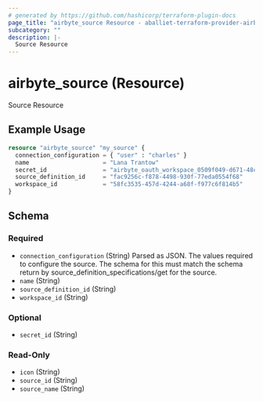 ```yaml
---
# generated by https://github.com/hashicorp/terraform-plugin-docs
page_title: "airbyte_source Resource - aballiet-terraform-provider-airbyte-oss"
subcategory: ""
description: |-
  Source Resource
---
```


# airbyte_source (Resource)

Source Resource

## Example Usage

```terraform
resource "airbyte_source" "my_source" {
  connection_configuration = { "user" : "charles" }
  name                     = "Lana Trantow"
  secret_id                = "airbyte_oauth_workspace_0509f049-d671-48cb-8105-0a23d47e6db6_secret_e0d38206-034e-4d75-9d21-da5a99b02826_v1"
  source_definition_id     = "fac9256c-f878-4498-930f-77eda0554f68"
  workspace_id             = "58fc3535-457d-4244-a68f-f977c6f814b5"
}
```

<!-- schema generated by tfplugindocs -->
## Schema

### Required

- `connection_configuration` (String) Parsed as JSON.
The values required to configure the source. The schema for this must match the schema return by source_definition_specifications/get for the source.
- `name` (String)
- `source_definition_id` (String)
- `workspace_id` (String)

### Optional

- `secret_id` (String)

### Read-Only

- `icon` (String)
- `source_id` (String)
- `source_name` (String)


